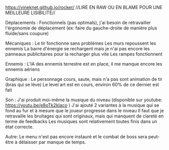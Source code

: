 ﻿ https://vineknet.github.io/rocker/
//LIRE EN RAW OU EN BLAME POUR UNE MEILLEURE LISIBILITÉ//


Déplacements : 
Fonctionnels (pas optimals), j'ai besoin de retravailler l'érgonomie de déplacement (ex: faire du gauche-droite de manière plus fluide/sans coupure)

Mécaniques : 
Le tir fonctionne sans problèmes
Les murs repoussent les ennemis
La barre d'énergie se rechargent mais je n'ai pas encore les panneaux publicitaires pour la recharger plus vite
Les rampes fonctionnent

Ennemis :
L'IA des ennemis terrestre est en place, il me manque encore les ennemis aériens

Graphique :
Le personnage cours, saute, mais n'a pas sont animation de tir (bras qui se lève)
Le level art est en cours, environ 60% de ce dernier est fait

Son :
J'ai produit moi-même la musique du niveau (disponible sur youtube: https://youtu.be/e8oTk2kIaco )
J'ai ajouté 2 variantes à la musique qui se fond au fur et à mesure que le joueur progresse dans le niveau
Il faut que je retravaille les bruitages qui sont originaux, mais qui manquent de clareté en terme de feedbacks
Les musiques sont relativement toutes finis dans un état correcte.

Autre:
Le menu n'est pas encore instauré et le combat de boss sera peut-être à délaisser par manque de temps.
